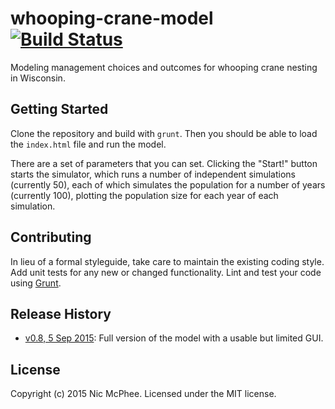 # whooping-crane-model [![Build Status](https://secure.travis-ci.org/NicMcPhee/whooping-crane-model.png?branch=master)](http://travis-ci.org/NicMcPhee/whooping-crane-model)

Modeling management choices and outcomes for whooping crane nesting in Wisconsin.

## Getting Started

Clone the repository and build with `grunt`. Then you should be able to load the `index.html` file and run the model.

There are a set of parameters that you can set. Clicking the "Start!" button
starts the simulator, which runs a number of independent simulations (currently
50), each of which simulates the population for a number of years (currently
100), plotting the population size for each year of each simulation.

## Contributing
In lieu of a formal styleguide, take care to maintain the existing coding style. Add unit tests for any new or changed functionality. Lint and test your code using [Grunt](http://gruntjs.com/).

## Release History

 - [v0.8, 5 Sep 2015](https://github.com/NicMcPhee/whooping-crane-model/releases/tag/v0.8): Full version of the model with a usable but limited GUI.

## License
Copyright (c) 2015 Nic McPhee. Licensed under the MIT license.
